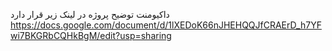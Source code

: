 داکیومنت توضیح پروژه در لینک زیر قرار دارد https://docs.google.com/document/d/1lXEDoK66nJHEHQQJfCRAErD_h7YFwi7BKGRbCQHkBgM/edit?usp=sharing
